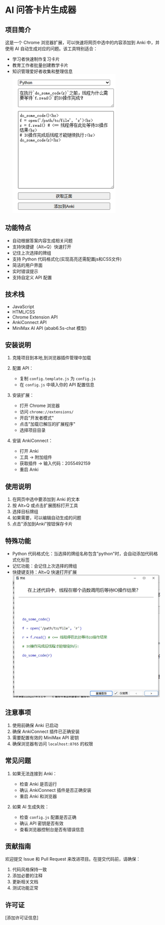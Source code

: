# AI 问答卡片生成器

## 项目简介
这是一个 Chrome 浏览器扩展，可以快速将网页中选中的内容添加到 Anki 中，并使用 AI 自动生成对应的问题。该工具特别适合：
- 学习者快速制作复习卡片
- 教育工作者批量创建教学卡片
- 知识管理爱好者收集和整理信息
![image](./pics/1.png)

## 功能特点
- 自动根据答案内容生成相关问题
- 支持快捷键（Alt+Q）快速打开
- 记住上次选择的牌组
- 支持 Python 代码格式化(实现高亮还需配置js和CSS文件)
- 简洁的用户界面
- 实时错误提示
- 支持自定义 API 配置

## 技术栈
- JavaScript
- HTML/CSS
- Chrome Extension API
- AnkiConnect API
- MiniMax AI API (abab6.5s-chat 模型)

## 安装说明
1. 克隆项目到本地,到浏览器插件管理中加载


2. 配置 API：
   - 复制 `config.template.js` 为 `config.js`
   - 在 `config.js` 中填入你的 API 配置信息

3. 安装扩展：
   - 打开 Chrome 浏览器
   - 访问 `chrome://extensions/`
   - 开启"开发者模式"
   - 点击"加载已解压的扩展程序"
   - 选择项目目录

4. 安装 AnkiConnect：
   - 打开 Anki
   - 工具 -> 附加组件
   - 获取插件 -> 输入代码：2055492159
   - 重启 Anki

## 使用说明
1. 在网页中选中要添加到 Anki 的文本
2. 按 Alt+Q 或点击扩展图标打开工具
3. 选择目标牌组
4. 如果需要，可以编辑自动生成的问题
5. 点击"添加到Anki"按钮保存卡片

## 特殊功能
- Python 代码格式化：当选择的牌组名称包含"python"时，会自动添加代码格式化标签
- 记忆功能：会记住上次选择的牌组
- 快捷键支持：Alt+Q 快速打开扩展
![image](./pics/2.png)


## 注意事项
1. 使用前确保 Anki 已启动
2. 确保 AnkiConnect 插件已正确安装
3. 需要配置有效的 MiniMax API 密钥
4. 确保浏览器有访问 `localhost:8765` 的权限

## 常见问题
1. 如果无法连接到 Anki：
   - 检查 Anki 是否运行
   - 确认 AnkiConnect 插件是否正确安装
   - 重启 Anki 和浏览器

2. 如果 AI 生成失败：
   - 检查 `config.js` 配置是否正确
   - 确认 API 密钥是否有效
   - 查看浏览器控制台是否有错误信息

## 贡献指南
欢迎提交 Issue 和 Pull Request 来改进项目。在提交代码前，请确保：
1. 代码风格保持一致
2. 添加必要的注释
3. 更新相关文档
4. 测试功能正常

## 许可证
[添加许可证信息]